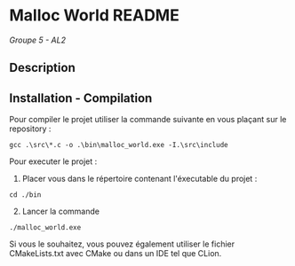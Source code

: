 # Malloc World README
*Groupe 5 - AL2*
## Description 

## Installation - Compilation
Pour compiler le projet utiliser la commande suivante en vous plaçant sur le repository :
```
gcc .\src\*.c -o .\bin\malloc_world.exe -I.\src\include
```
Pour executer le projet : 
1. Placer vous dans le répertoire contenant l'éxecutable du projet :
```
cd ./bin
```
2. Lancer la commande 
```
./malloc_world.exe
```

Si vous le souhaitez, vous pouvez également utiliser le fichier CMakeLists.txt avec CMake ou 
dans un IDE tel que CLion.



